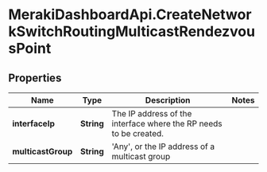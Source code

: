 # MerakiDashboardApi.CreateNetworkSwitchRoutingMulticastRendezvousPoint

## Properties
Name | Type | Description | Notes
------------ | ------------- | ------------- | -------------
**interfaceIp** | **String** | The IP address of the interface where the RP needs to be created. | 
**multicastGroup** | **String** | 'Any', or the IP address of a multicast group | 


